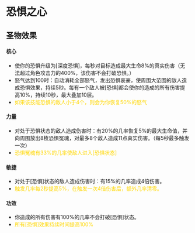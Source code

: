 # 恐惧之心

## 圣物效果

#### **核心**

- 使你的恐惧升级为[深度恐惧]，每秒对目标造成最大生命8%的真实伤害（无法超过角色攻击力的400%，该伤害不会打破恐惧。）
- 怒气达到100时：自动消耗全部怒气，发出恐惧哀豪，使周围大范围的敌人造成恐惧效果，持续5秒。每有一个敌人被[恐惧]都会使你的造成的所有伤害提高10%，持续10秒，最大叠加10层。
- <font color="#ffd700">如果该技能恐惧的敌人小于4个，则会为你恢复50%的怒气</font>

#### **力量**

- 对处于恐惧状态的敌人造成伤害时：有20%的几率恢复5%的最大生命值，并向周围放出8枚恐惧冤魂，对最多8个敌人造成11点真实伤害。（每5秒最多触发一次）
- <font color="#ffd700">恐惧冤魂有33%的几率使敌人进入[恐惧状态]</font>

#### **敏捷**

- 对处于[恐惧]状态的敌人造成伤害时：有15%的几率造成4倍伤害。
- <font color="#ffd700">触发几率每2秒提高5%，在触发一次4倍伤害后，额外几率清零。</font>

#### **功效**

- 你造成的所有伤害有100%的几率不会打破[恐惧]状态。
- <font color="#ffd700">所有[恐惧]效果持续时间提高100%</font>
